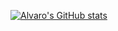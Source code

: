 [![Alvaro's GitHub stats](https://github-readme-stats.vercel.app/api?username=svalvaro&theme=cobalt&hide=stars)](https://github.com/anuraghazra/github-readme-stats)


